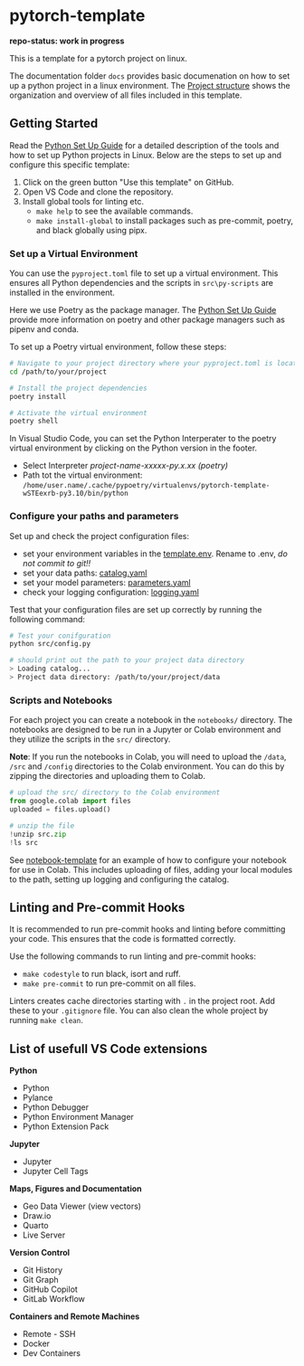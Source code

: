 pytorch-template
==============================

**repo-status: work in progress**

This is a template for a pytorch project on linux.

The documentation folder `docs` provides basic documenation on how to set up a python project in a linux environment. The [Project structure](docs/project_structure.md) shows the organization and overview of all files included in this template.

## Getting Started

Read the [Python Set Up Guide](docs/guides/python_setup_guide.md) for a detailed description of the tools and how to set up Python projects in Linux. Below are the steps to set up and configure this specific template:

1. Click on the green button "Use this template" on GitHub.
2. Open VS Code and clone the repository.
3. Install global tools for linting etc.
    - `make help` to see the available commands.
    - `make install-global` to install packages such as pre-commit, poetry, and black globally using pipx.

### Set up a Virtual Environment

You can use the `pyproject.toml` file  to set up a virtual environment. This ensures all Python dependencies and the scripts in `src\py-scripts` are installed in the environment.

Here we use Poetry as the package manager. The [Python Set Up Guide](docs/python_set_up.md) provide more information on poetry and other package managers such as pipenv and conda.

To set up a Poetry virtual environment, follow these steps:

```bash
# Navigate to your project directory where your pyproject.toml is located
cd /path/to/your/project

# Install the project dependencies
poetry install

# Activate the virtual environment
poetry shell
```

In Visual Studio Code, you can set the Python Interperater to the poetry virtual environment by clicking on the Python version in the footer.
- Select Interpreter *project-name-xxxxx-py.x.xx (poetry)*
- Path tot the virtual environment: `/home/user.name/.cache/pypoetry/virtualenvs/pytorch-template-wSTEexrb-py3.10/bin/python`

### Configure your paths and parameters

Set up and check the project configuration files:
- set your environment variables in the [template.env](config/template.env).
Rename to .env, *do not commit to git!!*
- set your data paths: [catalog.yaml](config/config.yaml)
- set your model parameters: [parameters.yaml](config/params.yaml)
- check your logging configuration: [logging.yaml](config/logging.yaml)

Test that your configuration files are set up correctly by running the following command:

```bash
# Test your conifguration
python src/config.py

# should print out the path to your project data directory
> Loading catalog...
> Project data directory: /path/to/your/project/data
```

### Scripts and Notebooks

For each project you can create a notebook in the `notebooks/` directory. The notebooks are designed to be run in a Jupyter or Colab environment and they utilize the scripts in the `src/` directory.

**Note**: If you run the notebooks in Colab, you will need to upload the `/data`, `/src` and `/config` directories to the Colab environment. You can do this by zipping the directories and uploading them to Colab.

```python
# upload the src/ directory to the Colab environment
from google.colab import files
uploaded = files.upload()

# unzip the file
!unzip src.zip
!ls src
```

See [notebook-template](notebooks/notebook-template.ipynb) for an example of how to configure your notebook for use in Colab. This includes uploading of files, adding your local modules to the path, setting up logging and configuring the catalog.


## Linting and Pre-commit Hooks

It is recommended to run pre-commit hooks and linting before committing your code. This ensures that the code is formatted correctly.

Use the following commands to run linting and pre-commit hooks:
- `make codestyle` to run black, isort and ruff.
- `make pre-commit` to run pre-commit on all files.

Linters creates cache directories starting with `.` in the project root. Add these to your `.gitignore` file. You can also clean the whole project by running `make clean`.

## List of usefull VS Code extensions

**Python**
- Python
- Pylance
- Python Debugger
- Python Environment Manager
- Python Extension Pack

**Jupyter**
- Jupyter
- Jupyter Cell Tags

**Maps, Figures and Documentation**
- Geo Data Viewer  (view vectors)
- Draw.io
- Quarto
- Live Server

**Version Control**
- Git History
- Git Graph
- GitHub Copilot
- GitLab Workflow

**Containers and Remote Machines**
- Remote - SSH
- Docker
- Dev Containers
